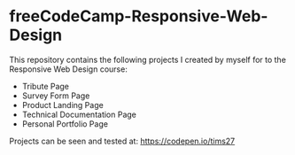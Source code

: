 # freeCodeCamp-Responsive-Web-Design
This repository contains the following projects I created by myself for to the Responsive Web Design course:

- Tribute Page
- Survey Form Page
- Product Landing Page
- Technical Documentation Page
- Personal Portfolio Page

Projects can be seen and tested at: https://codepen.io/tims27
